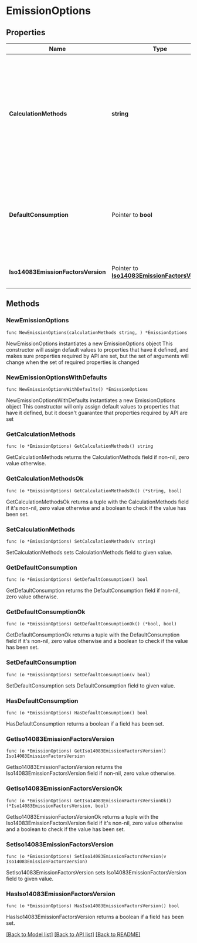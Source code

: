 # EmissionOptions

## Properties

Name | Type | Description | Notes
------------ | ------------- | ------------- | -------------
**CalculationMethods** | **string** | Comma-separated list of the calculation method to be returned.  Available values are provided by type &#x60;EmissionCalculationMethod&#x60;:  * &#x60;EN16258_2012&#x60;     Emissions according to EN16258 from 2012 (a.k.a. CEN).  * &#x60;ISO14083_2023&#x60;     Emissions according to ISO 14083:2023 (a.k.a. ISO).      Only supported for [European and American profiles](../data-api/concepts/profiles).     If **defaultConsumption** is true, only supported for [European profiles](../data-api/concepts/profiles).  * &#x60;FRENCH_CO2E_DECREE_2017_639&#x60;     Emissions according to the French CO2E decree from 2017. | 
**DefaultConsumption** | Pointer to **bool** | If true, the fuel or electricity consumption is automatically calculated through HBEFA 4.2.  Otherwise, the **averageFuelConsumption** or **averageElectricityConsumption** specified calculating the route represented by **routeId** will be considered. Will be ignored for calculation method _FRENCH_CO2E_DECREE_2017_639_. | [optional] [default to false]
**Iso14083EmissionFactorsVersion** | Pointer to [**Iso14083EmissionFactorsVersion**](Iso14083EmissionFactorsVersion.md) |  | [optional] [default to INITIAL]

## Methods

### NewEmissionOptions

`func NewEmissionOptions(calculationMethods string, ) *EmissionOptions`

NewEmissionOptions instantiates a new EmissionOptions object
This constructor will assign default values to properties that have it defined,
and makes sure properties required by API are set, but the set of arguments
will change when the set of required properties is changed

### NewEmissionOptionsWithDefaults

`func NewEmissionOptionsWithDefaults() *EmissionOptions`

NewEmissionOptionsWithDefaults instantiates a new EmissionOptions object
This constructor will only assign default values to properties that have it defined,
but it doesn't guarantee that properties required by API are set

### GetCalculationMethods

`func (o *EmissionOptions) GetCalculationMethods() string`

GetCalculationMethods returns the CalculationMethods field if non-nil, zero value otherwise.

### GetCalculationMethodsOk

`func (o *EmissionOptions) GetCalculationMethodsOk() (*string, bool)`

GetCalculationMethodsOk returns a tuple with the CalculationMethods field if it's non-nil, zero value otherwise
and a boolean to check if the value has been set.

### SetCalculationMethods

`func (o *EmissionOptions) SetCalculationMethods(v string)`

SetCalculationMethods sets CalculationMethods field to given value.


### GetDefaultConsumption

`func (o *EmissionOptions) GetDefaultConsumption() bool`

GetDefaultConsumption returns the DefaultConsumption field if non-nil, zero value otherwise.

### GetDefaultConsumptionOk

`func (o *EmissionOptions) GetDefaultConsumptionOk() (*bool, bool)`

GetDefaultConsumptionOk returns a tuple with the DefaultConsumption field if it's non-nil, zero value otherwise
and a boolean to check if the value has been set.

### SetDefaultConsumption

`func (o *EmissionOptions) SetDefaultConsumption(v bool)`

SetDefaultConsumption sets DefaultConsumption field to given value.

### HasDefaultConsumption

`func (o *EmissionOptions) HasDefaultConsumption() bool`

HasDefaultConsumption returns a boolean if a field has been set.

### GetIso14083EmissionFactorsVersion

`func (o *EmissionOptions) GetIso14083EmissionFactorsVersion() Iso14083EmissionFactorsVersion`

GetIso14083EmissionFactorsVersion returns the Iso14083EmissionFactorsVersion field if non-nil, zero value otherwise.

### GetIso14083EmissionFactorsVersionOk

`func (o *EmissionOptions) GetIso14083EmissionFactorsVersionOk() (*Iso14083EmissionFactorsVersion, bool)`

GetIso14083EmissionFactorsVersionOk returns a tuple with the Iso14083EmissionFactorsVersion field if it's non-nil, zero value otherwise
and a boolean to check if the value has been set.

### SetIso14083EmissionFactorsVersion

`func (o *EmissionOptions) SetIso14083EmissionFactorsVersion(v Iso14083EmissionFactorsVersion)`

SetIso14083EmissionFactorsVersion sets Iso14083EmissionFactorsVersion field to given value.

### HasIso14083EmissionFactorsVersion

`func (o *EmissionOptions) HasIso14083EmissionFactorsVersion() bool`

HasIso14083EmissionFactorsVersion returns a boolean if a field has been set.


[[Back to Model list]](../README.md#documentation-for-models) [[Back to API list]](../README.md#documentation-for-api-endpoints) [[Back to README]](../README.md)


